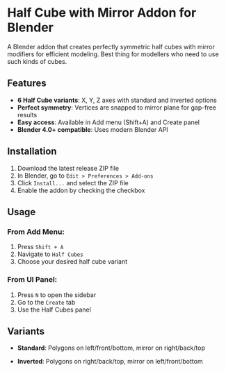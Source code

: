 # Half Cube with Mirror Addon for Blender

A Blender addon that creates perfectly symmetric half cubes with mirror modifiers for efficient modeling.
Best thing for modellers who need to use such kinds of cubes.

## Features

- **6 Half Cube variants**: X, Y, Z axes with standard and inverted options
- **Perfect symmetry**: Vertices are snapped to mirror plane for gap-free results
- **Easy access**: Available in Add menu (Shift+A) and Create panel
- **Blender 4.0+ compatible**: Uses modern Blender API

## Installation

1. Download the latest release ZIP file
2. In Blender, go to `Edit > Preferences > Add-ons`
3. Click `Install...` and select the ZIP file
4. Enable the addon by checking the checkbox

## Usage

### From Add Menu:
1. Press `Shift + A`
2. Navigate to `Half Cubes`
3. Choose your desired half cube variant

### From UI Panel:
1. Press `N` to open the sidebar
2. Go to the `Create` tab
3. Use the Half Cubes panel

## Variants

- **Standard**: Polygons on left/front/bottom, mirror on right/back/top

- **Inverted**: Polygons on right/back/top, mirror on left/front/bottom
